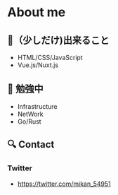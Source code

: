 About me
===

## 🎃（少しだけ)出来ること

- HTML/CSS/JavaScript
- Vue.js/Nuxt.js

:dart: 勉強中
---
- Infrastructure
- NetWork
- Go/Rust

:mag: Contact
---
### Twitter
- https://twitter.com/mikan_54951

